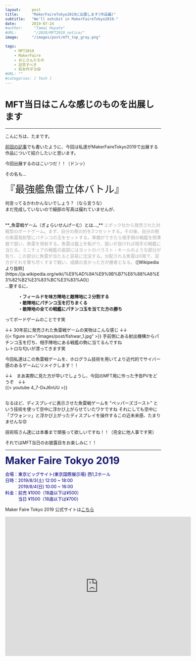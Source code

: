 ```yaml
---
layout:     post
title:      "MakerFaireTokyo2019に出展します(作品編)"
subtitle:   "We'll exhibit in MakerFaireTokyo2019."
date:       2019-07-24
#author:     "Tamai Hayato"
#URL:        "/2020/MFT2019_notice/"
image:      "/images/post/mft_top_gray.png"

tags:
    - MFT2019
    - MakerFaire
    - おじさんたちの
    - 記念すべき
    - 処女作ダヨ😅
#URL: ""
#categories: [ Tech ]
---
```



# MFT当日はこんな感じのものを出展します
*****

こんにちは、たまです。

[前回の記事](/site/post/mft2019_notice_place/)でも書いたように、今回は私達がMakerFaireTokyo2019で出展する作品について紹介したいと思います。

今回出展するのはこいつだ！！（ドンッ）  

<!-- {{< figure src="/images/post/fishwar_1.jpg" >}}
{{< figure src="/images/post/fishwar_2.jpg" >}} -->

その名も... 

<font size="6"> 『最強艦魚雷立体バトル』</font>

何言ってるかわかんないでしょう？（なら言うな）  
まだ完成していないので細部の写真は撮れていませんが、

<br>  
**_魚雷戦ゲーム（ぎょらいせんげーむ）とは..._**  
<font color="#a9a9a9">エポック社から発売された対戦型のボードゲーム。まず、自分の側の的を3つセットする。その後、自分の側の魚雷発射管にパチンコの玉をセットする。準備ができたら相手側の戦艦を照準器で狙い、魚雷を発射する。魚雷は盤上を転がり、狙いが良ければ相手の戦艦に当たる。ミニチュアの戦艦の底部にはヨットのバラスト・キールのような部分が有り、この部分に魚雷が当たると容易に沈没する。分配される魚雷は6発で、双方がそれを撃ち尽くすまで戦い、成績の良かった方が勝者となる。</font>（[Wikipedia より抜粋](https://ja.wikipedia.org/wiki/%E9%AD%9A%E9%9B%B7%E6%88%A6%E3%82%B2%E3%83%BC%E3%83%A0)）
  
<br>
...要するに、  

　　　**・フィールドを味方陣地と敵陣地に２分割する**  
　　　**・敵陣地にパチンコ玉を打ちまくる**  
　　　**・敵陣地の全ての戦艦にパチンコ玉を当てた方の勝ち**   

ってボードゲームのことです笑

↓↓ 30年前に発売された魚雷戦ゲームの実物はこんな感じ ↓↓  
{{< figure src="/images/post/fishwar_1.jpg" >}}
手前側にある射出機構からパチンコ玉を打ち、相手陣地にある戦艦の駒に当てるんですね  
レトロな匂いが漂ってきます笑

今回私達はこの魚雷戦ゲームを、ホログラム技術を用いてより近代的でサイバー感のあるゲームにリメイクします！！

↓↓　まあ実際に見た方が早いでしょうし、今回のMFT用に作った予告PVをどうぞ　↓↓  
{{< youtube 4_7-DxJ6nUU >}}

<br>
なるほど、ディスプレイに表示させた魚雷戦ゲームを "ペッパーズゴースト" という技術を使って空中に浮かび上がらせていたワケですね    
それにしても空中に「ブウォンッ」と浮かび上がったディスプレイを操作するこの近未来感、たまりませんな😍  

技術班さん達には本番まで頑張って欲しいですね！！（完全に他人事です笑）

それではMFT当日のお披露目をお楽しみに！！


*****


<font size="6" style="color: #191970"><strong>Maker Faire Tokyo 2019 </strong></font>  

<span style="color: #00008b">
会場：東京ビッグサイト(東京国際展示場) 西1,2ホール<br>
日時：2019/8/3(土) 12:00 ~ 18:00<br>
　　　2019/8/4(日) 10:00 ~ 16:00<br>
料金：前売 ¥1000（18歳以下は¥500）<br>
　　　当日 ¥1500（18歳以下は¥700）<br>
</span>

Maker Faire Tokyo 2019 公式サイトは[こちら](https://makezine.jp/event/mft2019/)  

<iframe src="https://www.google.com/maps/embed?pb=!1m18!1m12!1m3!1d3036.252335944826!2d139.79220751082184!3d35.629796762478506!2m3!1f0!2f0!3f0!3m2!1i1024!2i768!4f13.1!3m3!1m2!1s0x601889dc629d1e7b%3A0xa4d1509a76045a01!2z5p2x5Lqs44OT44OD44Kw44K144Kk44OI!5e0!3m2!1sja!2sjp!4v1590041936669!5m2!1sja!2sjp" width="600" height="450" frameborder="0" style="border:0;" allowfullscreen="" aria-hidden="false" tabindex="0"></iframe>

